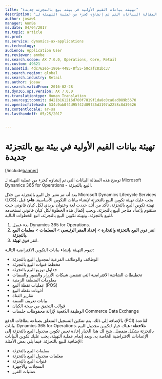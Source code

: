 ```yaml
---
title: "تهيئة بيانات القيم الأولية في بيئة بيع بالتجزئة جديدة"
description: "توضح هذه المقالة البيانات التي تم إنشاؤه كجزء من عملية التهيئة لـ Microsoft Dynamics 365 for Operations - البيع بالتجزئة."
author: josaw1
manager: AnnBe
ms.date: 04/04/2017
ms.topic: article
ms.prod: 
ms.service: dynamics-ax-applications
ms.technology: 
audience: Application User
ms.reviewer: annbe
ms.search.scope: AX 7.0.0, Operations, Core, Retail
ms.custom: 49621
ms.assetid: 4dc762eb-190e-4485-8f55-b0cafc81bc37
ms.search.region: global
ms.search.industry: Retail
ms.author: josaw
ms.search.validFrom: 2016-02-28
ms.dyn365.ops.version: AX 7.0.0
ms.translationtype: Human Translation
ms.sourcegitcommit: d421b161216d700f7819f1da8c0ca8ad089b5670
ms.openlocfilehash: 534c9ab0f4d95f42d09f35d3197a2258c8d39526
ms.contentlocale: ar-sa
ms.lasthandoff: 05/25/2017


---
```


# <a name="initialize-seed-data-in-a-new-retail-environment"></a>تهيئة بيانات القيم الأولية في بيئة بيع بالتجزئة جديدة

[!include[banner](includes/banner.md)]


توضح هذه المقالة البيانات التي تم إنشاؤه كجزء من عملية التهيئة لـ Microsoft Dynamics 365 for Operations - البيع بالتجزئة.

بعد أنه تم نشر حل البيع بالتجزئة من خلال Microsoft Dynamics Lifecycle Services ‏(LCS)، يجب عليك تهيئة تكوين البيع بالتجزئة لإنشاء بيانات التكوين الأساسية. **هام:** قبل تهيئة تكوين البيع بالتجزئة، تأكد من أنك حددت لغة وعنوان بريدي لكل كيان قانوني حيث ستقوم بإعداد متاجر البيع بالتجزئة. ويجب إكمال هذه الخطوة لكل كيان قانوني تستخدمه للبيع بالتجزئة. وتهيئة تكوين البيع بالتجزئة، اتبع الخطوات التالية.

1.  بدء عميل Dynamics 365 for Operations.
2.  انقر فوق **البيع بالتجزئة والتجارة** &gt; **إعداد المقر الرئيسي** &gt; **المعلمات** &gt; **معلمات البيع بالتجزئة**.
3.  انقر فوق **تهيئة**.

تقوم التهيئة بإنشاء بيانات التكوين الافتراضية التالية:

-   الوظائف والوظائف الفرعية لمجدول البيع بالتجزئة
-   مخطط قنوات البيع بالتجزئة
-   جداول توزيع البيع بالتجزئة
-   تخطيطات الشاشة الافتراضية التي تتضمن شبكات الأزرار والصور والسمات
-   معلومات المنطقة الزمنية
-   عمليات نقطة البيع (POS)
-   أذونات نقطة البيع
-   تقارير القناة
-   بيانات تعريف السمة
-   قوالب التحقق من صحة الكيان
-   الوظيفة الدُفعية لإزالة محفوظات جلسات Commerce Data Exchange

بالإضافة إلى ذلك، يتم تمكين التسجيل المتعلق بصناعة بطاقات الدفع (PCI) لقاعدة بيانات Dynamics 365 for Operations. **ملاحظة:** هناك خيار لتكوين مجدول البيع بالتجزئة بشكل منفصل. يتيح لك هذا الخيار إعادة تعيين تكوين مجدول البيع بالتجزئة إلى الإعدادات الافتراضية الخاصة به. وبعد إتمام عملية التهيئة، يجب عليك تكوين البيانات الإضافية للبيع بالتجزئة. فيما يلي بعض الأمثلة:

-   معلمات البيع بالتجزئة
-   معلمات مجدول البيع بالتجزئة
-   قنوات البيع بالتجزئة
-   السجلات والأجهزة
-   عمليات الفرز





